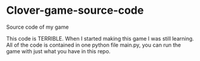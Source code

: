 # Clover-game-source-code
Source code of my game

This code is TERRIBLE. When I started making this game I was still learning.
All of the code is contained in one python file main.py, you can run the game with just what you have in this repo.
